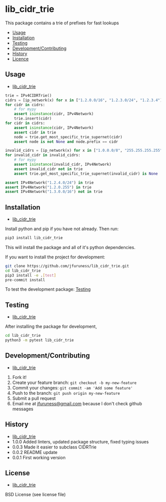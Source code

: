 # lib\_cidr\_trie
This package contains a trie of prefixes for fast lookups

* [Usage](#usage)
* [Installation](#installation)
* [Testing](#testing)
* [Development/Contributing](#developmentcontributing)
* [History](#history)
* [Licence](#license)

## Usage
* [lib\_cidr\_trie](#lib_cidr_trie)

```python
trie = IPv4CIDRTrie()
cidrs = [ip_network(x) for x in ["1.2.0.0/16", "1.2.3.0/24", "1.2.3.4"]]
for cidr in cidrs:
    # for mypy
    assert isinstance(cidr, IPv4Network)
    trie.insert(cidr)
for cidr in cidrs:
    assert isinstance(cidr, IPv4Network)
    assert cidr in trie
    node = trie.get_most_specific_trie_supernet(cidr)
    assert node is not None and node.prefix == cidr

invalid_cidrs = [ip_network(x) for x in ["1.0.0.0/8", "255.255.255.255"]]
for invalid_cidr in invalid_cidrs:
    # for mypy
    assert isinstance(invalid_cidr, IPv4Network)
    assert invalid_cidr not in trie
    assert trie.get_most_specific_trie_supernet(invalid_cidr) is None

assert IPv4Network("1.2.4.0/24") in trie
assert IPv4Network("1.2.0.255") in trie
assert IPv4Network("1.3.0.0/16") not in trie
```

## Installation
* [lib\_cidr\_trie](#lib_cidr_trie)

Install python and pip if you have not already. Then run:

```bash
pip3 install lib_cidr_trie
```

This will install the package and all of it's python dependencies.

If you want to install the project for development:
```bash
git clone https://github.com/jfuruness/lib_cidr_trie.git
cd lib_cidr_trie
pip3 install -e .[test]
pre-commit install
```

To test the development package: [Testing](#testing)


## Testing
* [lib\_cidr_trie](#lib_cidr_trie)

After installing the package for development,

```bash
cd lib_cidr_trie
python3 -m pytest lib_cidr_trie
```

## Development/Contributing
* [lib\_cidr\_trie](#lib_cidr_trie)

1. Fork it!
2. Create your feature branch: `git checkout -b my-new-feature`
3. Commit your changes: `git commit -am 'Add some feature'`
4. Push to the branch: `git push origin my-new-feature`
5. Submit a pull request
6. Email me at jfuruness@gmail.com because I don't check github messages

## History
* [lib\_cidr\_trie](#lib_cidr_trie)
* 1.0.0 Added linters, updated package structure, fixed typing issues
* 0.0.3 Made it easier to subclass CIDRTrie
* 0.0.2 README update
* 0.0.1 First working version

## License
* [lib\_cidr\_trie](#lib_cidr_trie)

BSD License (see license file)
